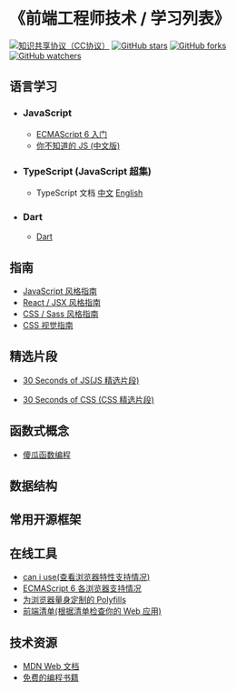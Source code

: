 # 《前端工程师技术 / 学习列表》

[![知识共享协议（CC协议）](https://img.shields.io/badge/License-Creative%20Commons-DC3D24.svg)](https://creativecommons.org/licenses/by-nc-sa/4.0/deed.zh)
[![GitHub stars](https://img.shields.io/github/stars/varcat/front-end-engineer-technical-map.svg?style=flat&label=Star)](https://github.com/varcat/front-end-engineer-technical-map/stargazers)
[![GitHub forks](https://img.shields.io/github/forks/varcat/front-end-engineer-technical-map.svg?style=flat&label=Fork)](https://github.com/varcat/front-end-engineer-technical-map/fork)
[![GitHub watchers](https://img.shields.io/github/watchers/varcat/front-end-engineer-technical-map.svg?style=flat&label=Watch)](https://github.com/varcat/front-end-engineer-technical-map/watchers)

## 语言学习

* ### JavaScript

  * [ECMAScript 6 入门](http://es6.ruanyifeng.com/#docs/intro)
  * [你不知道的 JS (中文版)](https://github.com/getify/You-Dont-Know-JS/tree/1ed-zh-CN)

* ### TypeScript (JavaScript 超集)

  * TypeScript 文档 [中文](https://www.tslang.cn/docs/handbook/basic-types.html) [English](https://www.typescriptlang.org/docs/handbook/basic-types.html)

* ### Dart
  * [Dart](https://www.dartlang.org/)

## 指南

* [JavaScript 风格指南](https://github.com/airbnb/javascript)
* [React / JSX 风格指南](https://github.com/airbnb/javascript/tree/master/react)
* [CSS / Sass 风格指南](https://github.com/airbnb/css)
* [CSS 视觉指南](https://cssreference.io/?utm_source=qq&utm_medium=social)

## 精选片段

* [30 Seconds of JS(JS 精选片段)](https://github.com/Chalarangelo/30-seconds-of-code/blob/master/README.md)

* [30 Seconds of CSS (CSS 精选片段)](https://atomiks.github.io/30-seconds-of-css/)

## 函数式概念

* [傻瓜函数编程](https://github.com/justinyhuang/Functional-Programming-For-The-Rest-of-Us-Cn/blob/master/FunctionalProgrammingForTheRestOfUs.cn.md)

## 数据结构

## 常用开源框架

## 在线工具

* [can i use(查看浏览器特性支持情况)](https://caniuse.com/)
* [ECMAScript 6 各浏览器支持情况](https://kangax.github.io/compat-table/es6/)
* [为浏览器量身定制的 Polyfills](https://cdn.polyfill.io/v2/docs/)
* [前端清单(根据清单检查你的 Web 应用)](https://frontendchecklist.io/)

## 技术资源

* [MDN Web 文档](https://developer.mozilla.org/zh-CN/)
* [免费的编程书籍](https://github.com/EbookFoundation/free-programming-books/blob/master/free-programming-books-zh.md)
